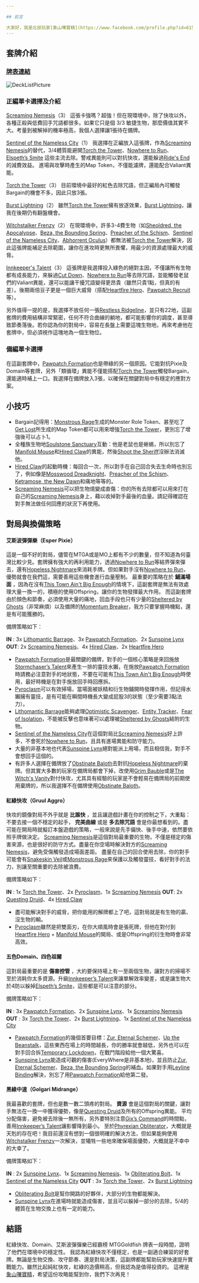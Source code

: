 ```yaml
---

## 前言

大家好，我是北部玩家[象山嗶寶精](https://www.facebook.com/profile.php?id=61574218201823)，這次很高興能在桃園貓腳印取得MIT第九季的資格，以下是我在挑選套牌、以及思路上的記錄與分享。 之前玩了好長一段時間的中速，老實說，剛開始我還滿抗拒快攻的。我曾嘗試過的套牌包括：日本很紅的紅綠躁狂、一直很愛的黑綠中速、甚至一度還考慮過全知全能組合技。 但，即使DFT系列並沒有對快攻帶來明顯的強化（對，真的完全沒有），我還是選擇了紅綠快攻，並在MTGA與MITQ取得了不錯的成績。我將詳細說明這副套牌的組成，以及在各個對局的備牌與策略。
---
```


## 套牌介紹

### [牌表連結](https://www.mtggoldfish.com/deck/6991116#paper)
![DeckListPicture](https://i.meee.com.tw/LjASqdP.png)

### 正編單卡選擇及介紹

[Screaming Nemesis](https://scryfall.com/card/dsk/157/screaming-nemesis)（3）
這張卡強嗎？超強！但在現環境中，除了快攻以外，各種正殺與低費回手咒語都很多。如果它只是個 3/3 敏捷生物，那麼價值其實不大。考量到被解掉的機率極高，我個人選擇讓1張待在備牌。

[Sentinel of the Nameless City](https://scryfall.com/card/lci/211/sentinel-of-the-nameless-city)（1）
我選擇在正編放入這張牌，作為[Screaming Nemesis](https://scryfall.com/card/dsk/157/screaming-nemesis)的替代，3/4體質能避開[Torch the Tower](https://scryfall.com/card/woe/153/torch-the-tower)、[Nowhere to Run](https://scryfall.com/card/dsk/111/nowhere-to-run)、[Elspeth’s Smite](https://scryfall.com/card/mom/13/elspeths-smite) 這些主流去除。警戒異能則可以對抗快攻，還能躲過[Ride's End](https://scryfall.com/card/dft/25/rides-end)的減費效益。
進場與攻擊時產生的Map Token，不僅能濾牌，還能配合Valiant異能。

[Torch the Tower](https://scryfall.com/card/woe/153/torch-the-tower)（3）
目前環境中最好的紅色去除咒語，但正編局內可觸發Bargain的機會不多，因此只放3張。

[Burst Lightning](https://scryfall.com/card/fdn/192/burst-lightning)（2）
雖然[Torch the Tower](https://scryfall.com/card/woe/153/torch-the-tower)擁有放逐效果，[Burst Lightning](https://scryfall.com/card/fdn/192/burst-lightning)，讓我在後期仍有翻盤機會。

[Witchstalker Frenzy](https://scryfall.com/card/woe/159/witchstalker-frenzy)（2）
在現環境中，許多3-4費生物（如[Sheoldred, the Apocalypse](https://scryfall.com/card/dmu/107/sheoldred-the-apocalypse)、[Beza, the Bounding Spring](https://scryfall.com/card/blb/2/beza-the-bounding-spring)、[Preacher of the Schism](https://scryfall.com/card/lci/113/preacher-of-the-schism)、[Sentinel of the Nameless City](https://scryfall.com/card/lci/211/sentinel-of-the-nameless-city)、[Abhorrent Oculus](https://scryfall.com/card/dsk/42/abhorrent-oculus)）都無法被[Torch the Tower](https://scryfall.com/card/woe/153/torch-the-tower)解決，因此這張牌能補足去除範圍，讓你在進攻時更無所畏懼，用最少的資源處理最大的威脅。

[Innkeeper's Talent](https://scryfall.com/card/blb/180/innkeepers-talent)（3）
這張牌是我選擇投入綠色的絕對主因，不僅讓所有生物都有成長能力，來躲過[Cut Down](https://scryfall.com/card/dmu/89/cut-down)、[Nowhere to Run](https://scryfall.com/card/dsk/111/nowhere-to-run)等去除咒語，並能觸發老鼠們的Valiant異能，還可以能讓干擾咒語變得更昂貴（雖然只貴1點，但真的有差）。後期兩倍豆子更是一個巨大威脅（搭配[Heartfire Hero](https://scryfall.com/card/blb/138/heartfire-hero)、[Pawpatch Recruit](https://scryfall.com/card/blb/187/pawpatch-recruit)等）。

另外值得一提的是，我選擇不放任何一張[Restless Ridgeline](https://scryfall.com/card/lci/283/restless-ridgeline)，並只有22地，這副套牌的費用結構非常緊密，任何不符合曲線的躺地，都可能影響你的調度，甚至導致節奏落後。若你認為你的對局中，容易在長盤上需要這塊生物地，再來考慮他在套牌中，但必須視作這塊地為一個生物位。

### 備編單卡選擇

在這副套牌中，[Pawpatch Formation](https://scryfall.com/card/blb/186/pawpatch-formation)也是帶綠的另一個原因。它能對抗Pixie及Domain等套牌，另外「類循環」異能不僅能搭配[Torch the Tower](https://scryfall.com/card/woe/153/torch-the-tower)觸發Bargain，還能適時補上一口。我選擇在備牌放入3張，以確保在關鍵對局中有穩定的應對方案。

## 小技巧

- Bargain記得用：[Monstrous Rage](https://scryfall.com/card/woe/142/monstrous-rage)生成的Monster Role Token、甚至吃了[Get Lost](https://scryfall.com/card/lci/14/get-lost)所生成的Map Token都可以用來增強[Torch the Tower](https://scryfall.com/card/woe/153/torch-the-tower)，更別忘了增強後可以占卜1。
- 全種族生物地[Soulstone Sanctuary](https://scryfall.com/card/fdn/133/soulstone-sanctuary)互動：他是老鼠也是蜥蜴，所以別忘了[Manifold Mouse](https://scryfall.com/card/blb/143/manifold-mouse)和[Hired Claw](https://scryfall.com/card/blb/140/hired-claw)的異能，然後[Shoot the Sheriff](https://scryfall.com/card/otj/106/shoot-the-sheriff)沒辦法消滅他。
- [Hired Claw](https://scryfall.com/card/blb/140/hired-claw)的起動時機：每回合一次，所以對手在自己回合失去生命時也別忘了，例如像是[Mosswood Dreadknight](https://scryfall.com/card/woe/231/mosswood-dreadknight-dread-whispers)、[Preacher of the Schism](https://scryfall.com/card/lci/113/preacher-of-the-schism)、[Ketramose, the New Dawn](https://scryfall.com/card/dft/209/ketramose-the-new-dawn)和痛地等等的。
- [Screaming Nemesis](https://scryfall.com/card/dsk/157/screaming-nemesis)可以把生物燒變成直傷：你的所有去除都可以用來打在自己的[Screaming Nemesis](https://scryfall.com/card/dsk/157/screaming-nemesis)身上，藉以收掉對手最後的血量。請記得確認在對手無法做任何回應的狀況下再使用。

## 對局與換備策略

#### 艾斯波彈彈樂（Esper Pixie）

這是一個不好的對局，儘管在MTGA或是MO上都有不少的數量，但不知道為何臺灣比較少見。套牌擁有強大的再利用能力，透過[Nowhere to Run](https://scryfall.com/card/dsk/111/nowhere-to-run)等結界彈來彈去，還有[Hopeless Nightmare](https://scryfall.com/card/woe/95/hopeless-nightmare)來消耗手牌。但如果對手沒有[Nowhere to Run](https://scryfall.com/card/dsk/111/nowhere-to-run)，優勢就會在我們這，需要善用這些機會進行血量壓制。
最重要的策略在於 **鋪滿場面** ，因為在沒有[This Town Ain't Big Enough](https://scryfall.com/card/otj/74/this-town-aint-big-enough)的情境下，這副套牌是無法有效處理大量一換一的，積極的使用Offspring，讓你的生物發揮最大作用。
而這副套牌由於顏色和節奏，必須使用大量的痛地，回血手段也只有少量的[Sheltered by Ghosts](https://scryfall.com/card/dsk/30/sheltered-by-ghosts)（非常麻煩）以及備牌的[Momentum Breaker](https://scryfall.com/card/dft/97/momentum-breaker)，我方只要掌握時機點，還是有可能獲勝的。

備牌策略如下：

**IN** : 3x [Lithomantic Barrage](https://scryfall.com/card/mom/152/lithomantic-barrage)、3x [Pawpatch Formation](https://scryfall.com/card/blb/186/pawpatch-formation)、2x [Sunspine Lynx](https://scryfall.com/card/blb/155/sunspine-lynx)
**OUT**: 2x [Screaming Nemesis](https://scryfall.com/card/dsk/157/screaming-nemesis)、4x [Hired Claw](https://scryfall.com/card/blb/140/hired-claw)、2x [Heartfire Hero](https://scryfall.com/card/blb/138/heartfire-hero)

- [Pawpatch Formation](https://scryfall.com/card/blb/186/pawpatch-formation)是最關鍵的備牌，對手的一個核心策略是來回施放[Stormchaser’s Talent](https://scryfall.com/card/blb/75/stormchasers-talent)來產生一排的靈技水獺，在施放[Pawpatch Formation](https://scryfall.com/card/blb/186/pawpatch-formation)時請務必注意對手的地狀態，不要在可能有[This Town Ain't Big Enough](https://scryfall.com/card/otj/74/this-town-aint-big-enough)時使用，最好時機是在對手施放回手時回應拆。
- [Pyroclasm](https://scryfall.com/card/dsk/149/pyroclasm)可以有效掃場，當場面被妖精和衍生物鋪開時發揮作用，但記得水獺擁有靈技，是有可能在瞬間時機長大變成屁股3的狀態（至少需要3點法力）。
- [Lithomantic Barrage](https://scryfall.com/card/mom/152/lithomantic-barrage)能夠處理[Optimistic Scavenger](https://scryfall.com/card/dsk/21/optimistic-scavenger)、[Entity Tracker](https://scryfall.com/card/dsk/53/entity-tracker)、[Fear of Isolation](https://scryfall.com/card/dsk/58/fear-of-isolation)，不能被反擊也意味著可以處理被[Sheltered by Ghosts](https://scryfall.com/card/dsk/30/sheltered-by-ghosts)結附的生物。
- [Sentinel of the Nameless City](https://scryfall.com/card/lci/211/sentinel-of-the-nameless-city)在這個對局比[Screaming Nemesis](https://scryfall.com/card/dsk/157/screaming-nemesis)好上許多，不會死於[Nowhere to Run](https://scryfall.com/card/dsk/111/nowhere-to-run)，且具有進場異能和防守能力。
- 大量的非基本地也代表[Sunspine Lynx](https://scryfall.com/card/blb/155/sunspine-lynx)絕對能派上用場，而且相信我，對手不會想回手這個的。
- 有許多人選擇在備牌放了[Obstinate Baloth](https://scryfall.com/card/bro/187/obstinate-baloth)去對抗[Hopeless Nightmare](https://scryfall.com/card/woe/95/hopeless-nightmare)的棄牌。但其實大多數的玩家在備牌局都會下掉，改使用[Grim Bauble](https://scryfall.com/card/dft/88/grim-bauble)或是[The Witch's Vanity](https://scryfall.com/card/woe/119/the-witchs-vanity)對付快攻，尤其具有經驗的玩家是不會輕易在備牌局的前期使用棄牌的，所以我選擇不在備牌使用[Obstinate Baloth](https://scryfall.com/card/bro/187/obstinate-baloth)。

#### 紅綠快攻（Gruul Aggro）

快攻的鏡像對局不外乎就是 **比誰快** ，並且讓遊戲計畫在你的控制之下，大重點：不要去接一個不穩定的起手， **完美曲線** 或是 **多去除咒語** 會是你最想看到的。盡可能在開局時就擬訂本盤遊戲的策略，一般來說是先手偏快、後手中速，依然要依照手牌做決定。
[Screaming Nemesis](https://scryfall.com/card/dsk/157/screaming-nemesis)是這個對局最重要的生物，不僅是穩定的傷害來源，也是很好的防守方式。盡量在你空場時解決對方的[Screaming Nemesis](https://scryfall.com/card/dsk/157/screaming-nemesis)，避免受傷觸發造成場面差距。 
盡量在自己的回合使用去除，你的對手可能會有[Snakeskin Veil](https://scryfall.com/card/fdn/233/snakeskin-veil)或[Monstrous Rage](https://scryfall.com/card/woe/142/monstrous-rage)來保護以及觸發靈技，看好對手的法力，別讓至關重要的去除被浪費。

備牌策略如下：

**IN** : 1x [Torch the Tower](https://scryfall.com/card/woe/153/torch-the-tower)、2x [Pyroclasm](https://scryfall.com/card/dsk/149/pyroclasm)、1x [Screaming Nemesis](https://scryfall.com/card/dsk/157/screaming-nemesis)
**OUT**: 2x [Questing Druid](https://scryfall.com/card/woe/234/questing-druid-seek-the-beast)、4x [Hired Claw](https://scryfall.com/card/blb/140/hired-claw)

- 盡可能解決對手的威脅，把你能用的解牌都上了吧，這對局就是有生物的贏、沒生物的輸。
- [Pyroclasm](https://scryfall.com/card/dsk/149/pyroclasm)雖然是把雙面刃，在你大順風時會是張死牌，但他在對付到[Heartfire Hero](https://scryfall.com/card/blb/138/heartfire-hero) + [Manifold Mouse](https://scryfall.com/card/blb/143/manifold-mouse)的開局、或是Offspring的衍生物時會非常高效。

#### 五色Domain、四色祖爾

這對局最重要的是 **傷害控管** ，大約要保持場上有一至兩個生物，讓對方的掃場不至於消耗你太多資源。升級[Innkeeper’s Talent](https://scryfall.com/card/blb/180/innkeepers-talent)來讓單解效率變差，或是讓生物大於4防以躲掉[Elspeth’s Smite](https://scryfall.com/card/mom/13/elspeths-smite)，這些都是可以注意的部分。

備牌策略如下：

**IN** : 3x [Pawpatch Formation](https://scryfall.com/card/blb/186/pawpatch-formation)、2x [Sunspine Lynx](https://scryfall.com/card/blb/155/sunspine-lynx)、1x [Screaming Nemesis](https://scryfall.com/card/dsk/157/screaming-nemesis)
**OUT** : 3x [Torch the Tower](https://scryfall.com/card/woe/153/torch-the-tower)、2x [Burst Lightning](https://scryfall.com/card/fdn/192/burst-lightning)、1x [Sentinel of the Nameless City](https://scryfall.com/card/lci/211/sentinel-of-the-nameless-city)

- [Pawpatch Formation](https://scryfall.com/card/blb/186/pawpatch-formation)的幾個首要目標：[Zur, Eternal Schemer](https://scryfall.com/card/dmu/228/zur-eternal-schemer)、[Up the Beanstalk](https://scryfall.com/card/woe/195/up-the-beanstalk)，這些東西在場上的時間越長，你的勝率就會越低，另外也可以在對手回合拆[Temporary Lockdown](https://scryfall.com/card/dmu/36/temporary-lockdown)，在戰鬥階段給他一個大驚喜。
- [Sunspine Lynx](https://scryfall.com/card/blb/155/sunspine-lynx)能造成可觀的傷害(EveryWhere是非基本地)，並且防止[Zur, Eternal Schemer](https://scryfall.com/card/dmu/228/zur-eternal-schemer)、[Beza, the Bounding Spring](https://scryfall.com/card/blb/2/beza-the-bounding-spring)的補血。如果對手用[Leyline Binding](https://scryfall.com/card/dmu/24/leyline-binding)解決，別忘了用[Pawpatch Formation](https://scryfall.com/card/blb/186/pawpatch-formation)給他第二發。

#### 黑綠中速（Golgari Midrange）

我最喜歡的套牌，但也是數一數二頭疼的對局。 **資源** 會是這個對局的關鍵，讓對手無法在一換一中獲得優勢，像是[Questing Druid](https://scryfall.com/card/woe/234/questing-druid-seek-the-beast)及所有的Offspring異能。
平均分配傷害，避免被去除後一無所有，另外要特別注意[Gix’s Command](https://scryfall.com/card/bro/97/gixs-command)的時間點，善用[Innkeeper’s Talent](https://scryfall.com/card/blb/180/innkeepers-talent)讓影響降到最小。
至於[Phyrexian Obliterator](https://scryfall.com/card/one/105/phyrexian-obliterator)，大概就是天剋的存在吧！我目前還沒有想到一個很明確的解決方法，但如果能夠使用[Witchstalker Frenzy](https://scryfall.com/card/woe/159/witchstalker-frenzy)一次解決，並犧牲一些地來確保場面優勢，大概就是不幸中的大幸了。

備牌策略如下：

**IN** : 2x [Sunspine Lynx](https://scryfall.com/card/blb/155/sunspine-lynx)、1x [Screaming Nemesis](https://scryfall.com/card/dsk/157/screaming-nemesis)、1x [Obliterating Bolt](https://scryfall.com/card/fdn/629/obliterating-bolt)、1x [Sentinel of the Nameless City](https://scryfall.com/card/lci/211/sentinel-of-the-nameless-city)
**OUT** : 3x [Torch the Tower](https://scryfall.com/card/woe/153/torch-the-tower)、2x [Burst Lightning](https://scryfall.com/card/fdn/192/burst-lightning)

- [Obliterating Bolt](https://scryfall.com/card/fdn/629/obliterating-bolt)是幫你開路的好夥伴，大部分的生物都能解決。
- [Sunspine Lynx](https://scryfall.com/card/blb/155/sunspine-lynx)在進場時就能造成傷害，並且可以躲掉一部分的去除，5/4的體質在生物交換上也有一定的能力。

## 結語

紅綠快攻、Domain、艾斯波彈彈樂已經霸榜 MTGGoldfish 牌表一段時間，證明了他們在環境中的穩定性。
我認為紅綠快攻不僅穩定，也是一副適合練習的好套牌。無論是生物交換、攻守節奏、還是對局決策，這副牌都能幫助玩家快速提升實戰能力。雖然比起純紅快攻，紅綠的造價稍高，但我認為是值得投資的。
這裡是[象山嗶寶精](https://www.facebook.com/profile.php?id=61574218201823)，希望這份攻略能幫到你，我們下次再見！
